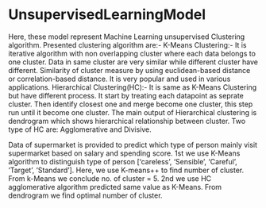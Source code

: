 # UnsupervisedLearningModel
Here, these model represent Machine Learning unsupervised Clustering algorithm. Presented clustering algorithm are:-
K-Means Clustering:- It is iterative algorithm with non overlapping cluster where each data belongs to one cluster. Data in same cluster are very similar while different cluster have different. Similarity of cluster measure by using euclidean-based distance or correlation-based distance. It is very popular and used in various applications. 
Hierarchical Clustering(HC):- It is same as K-Means Clustering but have different process. It start by treating each datapoint as seprate cluster. Then identify closest one and merge become one cluster, this step run until it become one cluster. The main output of Hierarchical clustering is dendrogram which shows hierarchical relationship between cluster. Two type of HC are: Agglomerative and Divisive.

Data of supermarket is provided to predict which type of person mainly visit supermarket based on salary and spending score. 
1st we use K-Means algorithm to distinguish type of person [‘careless’, ‘Sensible’, ‘Careful’, ‘Target’, ‘Standard’]. Here, we use K-means++ to find number of cluster. From k-Means we conclude no. of cluster = 5. 
2nd we use HC agglomerative algorithm predicted same value as K-Means. From dendrogram we find optimal number of cluster.
